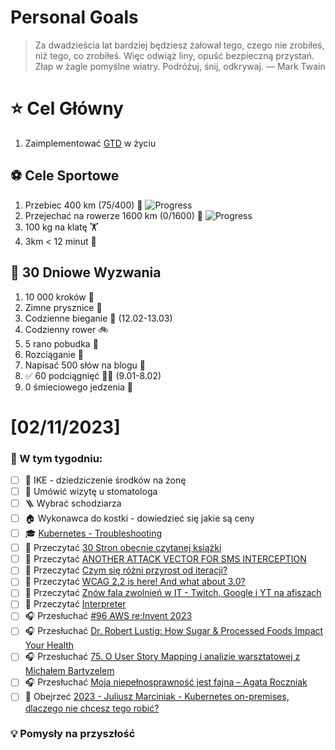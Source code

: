 
Personal Goals
==============
> Za dwadzieścia lat bardziej będziesz żałował tego, czego nie zrobiłeś, niż tego, co zrobiłeś. Więc odwiąż liny, opuść bezpieczną przystań. Złap w żagle pomyślne wiatry. Podróżuj, śnij, odkrywaj.
> — Mark Twain

# ⭐ Cel Główny
1. Zaimplementować [GTD](https://gettingthingsdone.com/) w życiu

## ⚽️ Cele Sportowe
1. Przebiec 400 km (75/400) 🏃 ![Progress](https://progress-bar.dev/18/)
2. Przejechać na rowerze 1600 km (0/1600) 🚴 ![Progress](https://progress-bar.dev/0/)
3. 100 kg na klatę  🏋️
4. 3km < 12 minut 👟

## 🎯 30 Dniowe Wyzwania
1. 10 000 kroków 🦶 
2. Zimne prysznice 🚿
3. Codzienne bieganie 🏃 (12.02-13.03)
4. Codzienny rower 🚲
5. 5 rano pobudka 🌅
6. Rozciąganie 🧘
7. Napisać 500 słów na blogu 📝
8. ✅ 60 podciągnięć 🏋️‍♂️ (9.01-8.02)
9. 0 śmieciowego jedzenia 🍔

# [02/11/2023]
### 🚧 W tym tygodniu:
- [ ] 📝 IKE - dziedziczenie środków na żonę
- [ ] 🦷 Umówić wizytę u stomatologa
- [ ] 🪜 Wybrać schodziarza
- [ ] 🏠 Wykonawca do kostki - dowiedzieć się jakie są ceny
- [ ] 🎓 [Kubernetes - Troubleshooting](https://www.udemy.com/course/certified-kubernetes-administrator-with-practice-tests/)
- [ ] 📗 Przeczytać [30 Stron obecnie czytanej książki](https://github.com/BartoszDabek/bdabek.pl/blob/master/miscellaneous/books.md)
- [ ] 📗 Przeczytać [ANOTHER ATTACK VECTOR FOR SMS INTERCEPTION](https://techblog.bozho.net/another-attack-vector-for-sms-interception/)
- [ ] 📗 Przeczytać [Czym się różni przyrost od iteracji?](https://cezarysanecki.pl/2024/01/25/czym-sie-rozni-przyrost-od-iteracji/)
- [ ] 📗 Przeczytać [WCAG 2.2 is here! And what about 3.0?](https://blog.allegro.tech/2024/01/wcag-2-2.html?)
- [ ] 📗 Przeczytać [Znów fala zwolnień w IT - Twitch, Google i YT na afiszach](https://bulldogjob.pl/readme/znow-fala-zwolnien-w-it-twitch-google-i-yt-na-afiszach)
- [ ] 📗 Przeczytać [Interpreter](https://java-design-patterns.com/patterns/interpreter/)
- [ ] 🎧 Przesłuchać [#96 AWS re:Invent 2023](https://patoarchitekci.io/96/)
- [ ] 🎧 Przesłuchać [Dr. Robert Lustig: How Sugar & Processed Foods Impact Your Health](https://www.hubermanlab.com/episode/dr-robert-lustig-how-sugar-processed-foods-impact-your-health)
- [ ] 🎧 Przesłuchać [75. O User Story Mapping i analizie warsztatowej z Michałem Bartyzelem](https://bettersoftwaredesign.pl/episodes/75)
- [ ] 🎧 Przesłuchać [Moja niepełnosprawność jest fajna – Agata Roczniak](https://zaprojektujswojezycie.pl/moja-niepelnosprawnosc-jest-fajna-agata-roczniak/)
- [ ] 🎥 Obejrzeć [2023 - Juliusz Marciniak - Kubernetes on-premises, dlaczego nie chcesz tego robić?](https://youtu.be/IfI2XbtI1Qk)

### 💡 Pomysły na przyszłość
